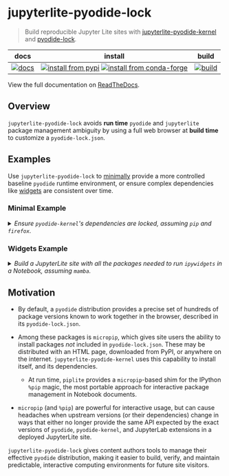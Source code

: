 # jupyterlite-pyodide-lock

> Build reproducible Jupyter Lite sites with [jupyterlite-pyodide-kernel][jlpk] and
> [pyodide-lock][pl].

|            docs             |                                          install                                           |                build                 |
| :-------------------------: | :----------------------------------------------------------------------------------------: | :----------------------------------: |
| [![docs][docs-badge]][docs] | [![install from pypi][pypi-badge]][pypi] [![install from conda-forge][conda-badge]][conda] | [![build][workflow-badge]][workflow] |

[docs]: https://jupyterlite-pyodide-lock.rtfd.org
[docs-badge]:
  https://readthedocs.org/projects/jupyterlite-pyodide-lock/badge/?version=latest
[conda-badge]: https://img.shields.io/conda/vn/conda-forge/jupyterlite-pyodide-lock
[conda]: https://anaconda.org/conda-forge/jupyterlite-pyodide-lock
[pypi-badge]: https://img.shields.io/pypi/v/jupyterlite-pyodide-lock
[pypi]: https://pypi.org/project/jupyterlite-pyodide-lock
[workflow-badge]:
  https://github.com/deathbeds/jupyterlite-pyodide-lock/actions/workflows/test.yml/badge.svg?branch=main
[workflow]:
  https://github.com/deathbeds/jupyterlite-pyodide-lock/actions/workflows/test.yml?query=branch%3Amain

View the full documentation on [ReadTheDocs][rtfd].

[jlpk]: https://github.com/jupyterlite/pyodide-kernel
[pl]: https://github.com/pyodide/pyodide-lock
[rtfd]: https://jupyterlite-pyodide-lock.rtfd.org/en/latest

## Overview

`jupyterlite-pyodide-lock` avoids **run time** `pyodide` and `jupyterlite` package
management ambiguity by using a full web browser at **build time** to customize a
`pyodide-lock.json`.

## Examples

Use `jupyterlite-pyodide-lock` to [minimally](#minimal-example) provide a more
controlled baseline `pyodide` runtime environment, or ensure complex dependencies like
[widgets](#widgets-example) are consistent over time.

### Minimal Example

<details>

<summary>
  <i>Ensure <code>pyodide-kernel</code>'s dependencies are locked, assuming
  <code>pip</code> and <code>firefox</code>.</i>
</summary>

#### Create the Minimal Build Environment

- make a `requirements.txt`

  ```text
  jupyterlite-core ==0.5.0
  jupyterlite-pyodide-kernel ==0.5.0
  jupyterlite-pyodide-lock ==0.1.2
  ```

- Run:

  ```bash
  pip install -r requirements.txt
  ```

#### Configure the Minimal Site

- build a `jupyter_lite_config.json`:

  ```json
  {
    "PyodideLockAddon": {
      "enabled": true
    }
  }
  ```

#### Build the Minimal Site

- build a `jupyter_lite_config.json`:

  ```bash
  jupyter lite build
  ```

#### Check the Minimal Site Works

- start a simple, local development server

  ```bash
  cd _output
  python -m http.server -b 127.0.0.1
  ```

- visit the site at `http://127.0.0.1:8000/`
- make a new Notebook
  - use basic `python` features

</details>

### Widgets Example

<details>

<summary>
  <i>Build a JupyterLite site with all the packages needed to run
  <code>ipywidgets</code> in a Notebook, assuming <code>mamba</code>.</i>
</summary>

#### Create the Widget Build Environment

- make an `environment.yml`

  ```yaml
  channels:
    - conda-forge
    - nodefaults
  dependencies:
    - ipywidgets ==8.1.5
    - jupyterlite-core ==0.4.5
    - jupyterlite-pyodide-kernel ==0.4.7
    - jupyterlite-pyodide-lock-recommended ==0.1.2
  ```

  - _the `-recommended` package includes `firefox` and `geckodriver`_
  - _optionally use a tool like [`conda-lock`][conda-lock] or [`pixi`][pixi] to create a
    lockfile for the build environment_

[conda-lock]: https://github.com/conda-incubator/conda-lock
[pixi]: https://github.com/prefix-dev/pixi

- Run:

  ```bash
  mamba env update --file environment.yml --prefix .venv
  source activate .venv # or just `activate .venv` on windows
  ```

#### Configure the Widgets Site

- build a `jupyter_lite_config.json`:

  ```json
  {
    "PyodideLockAddon": {
      "enabled": true,
      "specs": ["ipywidgets ==8.1.5"],
      "extra_preload_packages": ["ipywidgets"]
    },
    "PyodideLockOfflineAddon": {
      "enabled": true
    }
  }
  ```

  - _note the tight `ipywidgets` pin, ensuring compatibility with the build environment_

#### Build the Site with Widgets

- build a `jupyter_lite_config.json`:

  ```bash
  jupyter lite build
  ```

#### Check Widgets Works Offline

- disconnect from the internet ✈️
  - _this step is optional, but is the most reliable way to validate a reproducible
    site_
- start a simple, local development server

  ```bash
  cd _output
  python -m http.server -b 127.0.0.1
  ```

- visit the site at `http://127.0.0.1:8000/`
- make a new Notebook

  - see that `ipywidgets` can be imported, and widgets work:

    ```python
    import ipywidgets
    ipywidgets.FloatSlider()
    ```

</details>

## Motivation

- By default, a `pyodide` distribution provides a precise set of hundreds of package
  versions known to work together in the browser, described in its `pyodide-lock.json`.

- Among these packages is `micropip`, which gives site users the ability to install
  packages _not_ included in `pyodide-lock.json`. These may be distributed with an HTML
  page, downloaded from PyPI, or anywhere on the internet. `jupyterlite-pyodide-kernel`
  uses this capability to install itself, and its dependencies.

  - At run time, `piplite` provides a `micropip`-based shim for the IPython `%pip`
    magic, the most portable approach for interactive package management in Notebook
    documents.

- `micropip` (and `%pip`) are powerful for interactive usage, but can cause headaches
  when upstream versions (or their dependencies) change in ways that either no longer
  provide the same API expected by the exact versions of `pyodide`, `pyodide-kernel`,
  and JupyterLab extensions in a deployed JupyterLite site.

`jupyterlite-pyodide-lock` gives content authors tools to manage their effective
`pyodide` distribution, making it easier to build, verify, and maintain predictable,
interactive computing environments for future site visitors.
